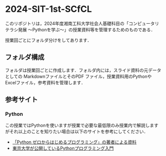 # 2024-SIT-1st-SCfCL

このリポジトリは，2024年度湘南工科大学社会人基礎科目の「コンピュータリテラシ発展 〜Pythonを学ぶ〜」の授業資料等を管理するためのものである．

授業回ごとにフォルダ分けをしてあります．

## フォルダ構成
フォルダは授業回ごとに作成します．フォルダ内には，スライド資料の元データとしての MarkdownファイルとそのPDF ファイル，授業資料用のPythonやExcelファイル，参考資料を管理します．

## 参考サイト

### Python
この授業ではPythonを使いますが授業で必要な最低限のみ授業内で解説しますがそれ以上のことを知りたい場合は以下のサイトを参考にしてください．

- [「Python ゼロからはじめるプログラミング」の著者による資料](https://mitani.cs.tsukuba.ac.jp/book_support/python/)
- [東京大学が公開しているPythonプログラミング入門](https://utokyo-ipp.github.io/)
